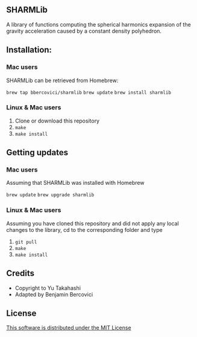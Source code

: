 ## SHARMLib

A library of functions computing the spherical harmonics expansion of the gravity acceleration caused by a constant density polyhedron.

<!-- OpenMP complier compilers enable faster performance. -->


## Installation: 

### Mac users

SHARMLib can be retrieved from Homebrew:

`brew tap bbercovici/sharmlib`
`brew update`
`brew install sharmlib`

### Linux & Mac users

1. Clone or download this repository 
2. `make`
3. `make install`

## Getting updates

### Mac users

Assuming that SHARMLib was installed with Homebrew

`brew update`
`brew upgrade sharmlib`

### Linux & Mac users

Assuming you have cloned this repository and did not apply any local changes to the library, cd to the corresponding folder
and type
1. `git pull`
2. `make`
3. `make install`


## Credits

* Copyright to Yu Takahashi
* Adapted by Benjamin Bercovici


## License

[This software is distributed under the MIT License](https://choosealicense.com/licenses/mit/)